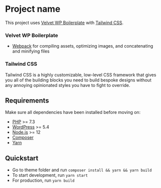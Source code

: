 # Project name

This project uses [Velvet WP Boilerplate](https://github.com/velvet-code/wordpress-theme-boilerplate) with [Tailwind CSS](https://tailwindcss.com/).

### Velvet WP Boilerplate

* [Webpack](https://webpack.github.io/) for compiling assets, optimizing images, and concatenating and minifying files

### Tailwind CSS

Tailwind CSS is a highly customizable, low-level CSS framework that gives you all of the building blocks you need to build bespoke designs without any annoying opinionated styles you have to fight to override.

## Requirements

Make sure all dependencies have been installed before moving on:

* [PHP](https://secure.php.net/manual/en/install.php) >= 7.3
* [WordPress](https://wordpress.org/) >= 5.4
* [Node.js](http://nodejs.org/) >= 12
* [Composer](https://getcomposer.org/doc/00-intro.md#installation-linux-unix-osx)
* [Yarn](https://yarnpkg.com/en/docs/install)

## Quickstart

* Go to theme folder and run `composer install && yarn && yarn build`
* To start development, run `yarn start`
* For production, run `yarn build`
